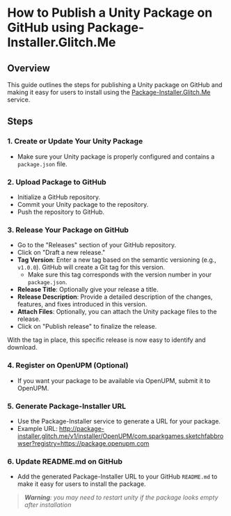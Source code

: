 # How to Publish a Unity Package on GitHub using Package-Installer.Glitch.Me

## Overview

This guide outlines the steps for publishing a Unity package on GitHub and making it easy for users to install using the [Package-Installer.Glitch.Me](http://package-installer.glitch.me/) service.

## Steps

### 1. Create or Update Your Unity Package

- Make sure your Unity package is properly configured and contains a `package.json` file.

### 2. Upload Package to GitHub

- Initialize a GitHub repository.
- Commit your Unity package to the repository.
- Push the repository to GitHub.

### 3. Release Your Package on GitHub

- Go to the "Releases" section of your GitHub repository.
- Click on "Draft a new release."
- **Tag Version**: Enter a new tag based on the semantic versioning (e.g., `v1.0.0`). GitHub will create a Git tag for this version.
  - Make sure this tag corresponds with the version number in your `package.json`.
- **Release Title**: Optionally give your release a title.
- **Release Description**: Provide a detailed description of the changes, features, and fixes introduced in this version.
- **Attach Files**: Optionally, you can attach the Unity package files to the release.
- Click on "Publish release" to finalize the release.

With the tag in place, this specific release is now easy to identify and download.

### 4. Register on OpenUPM (Optional)

- If you want your package to be available via OpenUPM, submit it to OpenUPM.

### 5. Generate Package-Installer URL

- Use the Package-Installer service to generate a URL for your package.
- Example URL: http://package-installer.glitch.me/v1/installer/OpenUPM/com.sparkgames.sketchfabbrowser?registry=https://package.openupm.com


### 6. Update README.md on GitHub

- Add the generated Package-Installer URL to your GitHub `README.md` to make it easy for users to install the package.

> ***Warning**: you may need to restart unity if the package looks empty after installation*

